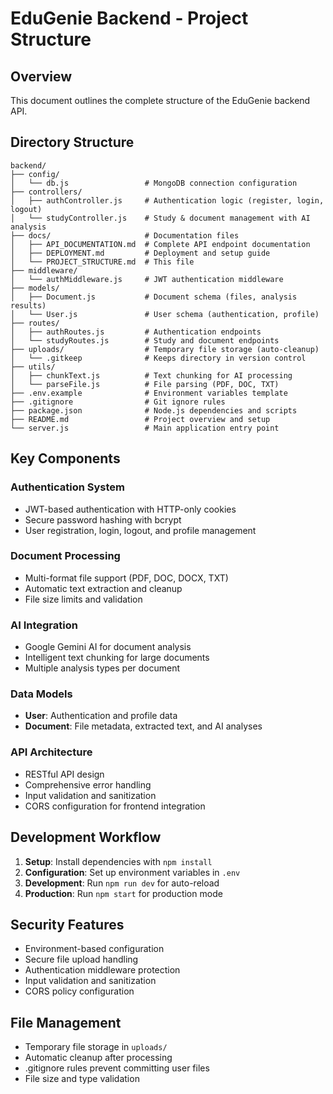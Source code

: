 # EduGenie Backend - Project Structure

## Overview
This document outlines the complete structure of the EduGenie backend API.

## Directory Structure

```
backend/
├── config/
│   └── db.js                 # MongoDB connection configuration
├── controllers/
│   ├── authController.js     # Authentication logic (register, login, logout)
│   └── studyController.js    # Study & document management with AI analysis
├── docs/                     # Documentation files
│   ├── API_DOCUMENTATION.md  # Complete API endpoint documentation
│   ├── DEPLOYMENT.md         # Deployment and setup guide
│   └── PROJECT_STRUCTURE.md  # This file
├── middleware/
│   └── authMiddleware.js     # JWT authentication middleware
├── models/
│   ├── Document.js           # Document schema (files, analysis results)
│   └── User.js               # User schema (authentication, profile)
├── routes/
│   ├── authRoutes.js         # Authentication endpoints
│   └── studyRoutes.js        # Study and document endpoints
├── uploads/                  # Temporary file storage (auto-cleanup)
│   └── .gitkeep              # Keeps directory in version control
├── utils/
│   ├── chunkText.js          # Text chunking for AI processing
│   └── parseFile.js          # File parsing (PDF, DOC, TXT)
├── .env.example              # Environment variables template
├── .gitignore                # Git ignore rules
├── package.json              # Node.js dependencies and scripts
├── README.md                 # Project overview and setup
└── server.js                 # Main application entry point
```

## Key Components

### Authentication System
- JWT-based authentication with HTTP-only cookies
- Secure password hashing with bcrypt
- User registration, login, logout, and profile management

### Document Processing
- Multi-format file support (PDF, DOC, DOCX, TXT)
- Automatic text extraction and cleanup
- File size limits and validation

### AI Integration
- Google Gemini AI for document analysis
- Intelligent text chunking for large documents
- Multiple analysis types per document

### Data Models
- **User**: Authentication and profile data
- **Document**: File metadata, extracted text, and AI analyses

### API Architecture
- RESTful API design
- Comprehensive error handling
- Input validation and sanitization
- CORS configuration for frontend integration

## Development Workflow

1. **Setup**: Install dependencies with `npm install`
2. **Configuration**: Set up environment variables in `.env`
3. **Development**: Run `npm run dev` for auto-reload
4. **Production**: Run `npm start` for production mode

## Security Features

- Environment-based configuration
- Secure file upload handling
- Authentication middleware protection
- Input validation and sanitization
- CORS policy configuration

## File Management

- Temporary file storage in `uploads/`
- Automatic cleanup after processing
- .gitignore rules prevent committing user files
- File size and type validation
